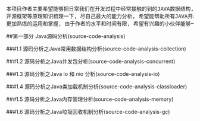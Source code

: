 <pre>本项目作者主要希望能够把日常我们在开发过程中经常接触的到的JAVA数据结构, 设计模式,
开源框架等原理知识梳理一下, 尽自己最大的能力分析, 希望能帮助所有JAVA开发工程师能够
更加熟练的运用和掌握, 由于作者的水平和时间有限, 希望有兴趣的小伙伴能够一起努力完成.</pre>


##第一部分 Java源码分析(source-code-analysis)

###1.1 源码分析之Java常用数据结构分析(source-code-analysis-collection)

###1.2 源码分析之Java并发包分析(source-code-analysis-concurrent)

###1.3 源码分析之Java io 和 nio 分析(source-code-analysis-io)

###1.4 源码分析之Java类加载机制分析(source-code-analysis-classloader)

###1.5 源码分析之Java内存管理分析(source-code-analysis-memory)

###1.6 源码分析之Java垃圾回收机制分析(source-code-analysis-gc)